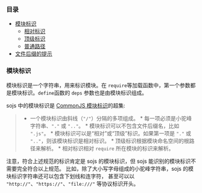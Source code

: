 ### 目录

* [模块标识](#module-identifier)
    * [相对标识](#relative-id)
    * [顶级标识](#top-level-id)
    * [普通路径](#normal-path)
* [文件后缀的提示](#tips)

### 模块标识

模块标识是一个字符串，用来标识模块。在 `require`等加载函数中，第一个参数都是模块标识。`define`函数的 `deps` 参数也是由模块标识组成。

 sojs 中的模块标识是 [CommonJS 模块标识](http://wiki.commonjs.org/wiki/Modules/1.1.1)的超集:

 >  * 一个模块标识由斜线（`"/"`）分隔的多项组成。
    * 每一项必须是小驼峰字符串、`"."` 或 `".."`。
    * 模块标识可以不包含文件后缀名，比如 `".js"`。
    * 模块标识可以是“相对”或“顶级”标识。如果第一项是 `"."` 或 `".."`，则该模块标识是相对标识。
    * 顶级标识根据模块命名空间的根路径来解析。
    * 相对标识相对 `require` 所在模块的标识来解析。

 注意，符合上述规范的标识肯定是 sojs 的模块标识，但 sojs 能识别的模块标识不需要完全符合以上规范。
    比如，除了大小写字母组成的小驼峰字符串，sojs 的模块标识字符串还可以包含下划线和连字符，
    甚至可以以 <code>"http://"</code>、<code>"https://"</code>、<code>"file:///"</code> 等协议标识开头。